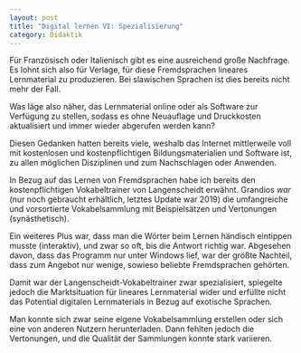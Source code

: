 ```yaml
---
layout: post
title: "Digital lernen VI: Spezialisierung"
category: Didaktik
---
```

Für Französisch oder Italienisch gibt es eine ausreichend große Nachfrage.
Es lohnt sich also für Verlage, für diese Fremdsprachen lineares Lernmaterial zu produzieren.
Bei slawischen Sprachen ist dies bereits nicht mehr der Fall.

Was läge also näher, das Lernmaterial online oder als Software zur Verfügung zu stellen, sodass es ohne Neuauflage und Druckkosten aktualisiert und immer wieder abgerufen werden kann?

Diesen Gedanken hatten bereits viele, weshalb das Internet mittlerweile voll mit kostenlosen und kostenpflichtigen Bildungsmaterialien und Software ist, zu allen möglichen Disziplinen und zum Nachschlagen oder Anwenden.

In Bezug auf das Lernen von Fremdsprachen habe ich bereits den kostenpflichtigen Vokabeltrainer von Langenscheidt erwähnt. Grandios *war* (nur noch gebraucht erhältlich, letztes Update war 2019) die umfangreiche und vorsortierte Vokabelsammlung mit Beispielsätzen und Vertonungen (synästhetisch).

Ein weiteres Plus war, dass man die Wörter beim Lernen händisch eintippen musste (interaktiv), und zwar so oft, bis die Antwort richtig war.
Abgesehen davon, dass das Programm nur unter Windows lief, war der größte Nachteil, dass zum Angebot nur wenige, sowieso beliebte Fremdsprachen gehörten.

Damit war der Langenscheidt-Vokabeltrainer zwar spezialisiert, spiegelte jedoch die Marktsituation für lineares Lernmaterial wider und erfüllte nicht das Potential digitalen Lernmaterials in Bezug auf exotische Sprachen.

Man konnte sich zwar seine eigene Vokabelsammlung erstellen oder sich eine von anderen Nutzern herunterladen.
Dann fehlten jedoch die Vertonungen, und die Qualität der Sammlungen konnte stark variieren.
